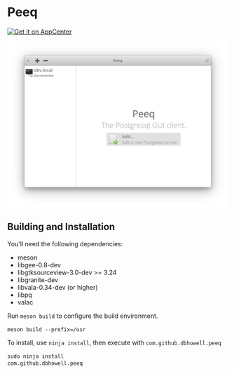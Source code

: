 # Peeq
[![Get it on AppCenter](https://appcenter.elementary.io/badge.svg)](https://appcenter.elementary.io/com.github.dbhowell.peeq)

![Screenshot](data/screenshot_001.png?raw=true)

## Building and Installation

You'll need the following dependencies:
* meson
* libgee-0.8-dev
* libgtksourceview-3.0-dev >= 3.24
* libgranite-dev
* libvala-0.34-dev (or higher)
* libpq
* valac

Run `meson build` to configure the build environment.

    meson build --prefix=/usr

To install, use `ninja install`, then execute with `com.github.dbhowell.peeq`

    sudo ninja install
    com.github.dbhowell.peeq

